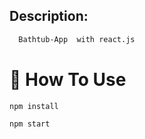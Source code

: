 ## Description:

```sh
  Bathtub-App  with react.js
```

# 🔨 How To Use

```
npm install
```
```
npm start
```


